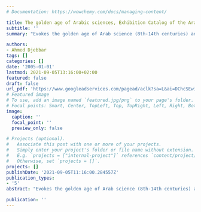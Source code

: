 ```yaml
---
# Documentation: https://wowchemy.com/docs/managing-content/

title: The golden age of Arabic sciences, Exhibition Catalog of the Arab World Institute
subtitle: ''
summary: "Evokes the golden age of Arab science (8th-14th centuries) and the great names of this period: Ibn Sînâ (Avicenna), the mathematician and astronomer Al-Kharezmi, and the geographer and historian Al-Bîrûnî. Five chapters allow to contextualize this scientific development, to expose the most significant elements and to shed light on the role of the circulation of Arab science in Europe."

authors:
- Ahmed Djebbar
tags: []
categories: []
date: '2005-01-01'
lastmod: 2021-09-05T13:16:00+02:00
featured: false
draft: false
url_pdf: 'https://www.googleadservices.com/pagead/aclk?sa=L&ai=DChcSEwiC06ON6efyAhUJhtUKHQJmBnsYABAFGgJ3cw&ae=2&ohost=www.google.com&cid=CAESQOD2JkXjdOH3WinplxhIraG_sZq5W1qqRq_6NXmO8ZaOuyy91QyRiQ5QIEOsKzRkSWmhQTBnI6eud3D1EStiK9g&sig=AOD64_2sC5Ijdoymhq-w_udYhVraHInmsg&ctype=5&q=&ved=2ahUKEwiX-JSN6efyAhUvyYUKHYEiA-cQ9aACegQIARBY&adurl='
# Featured image
# To use, add an image named `featured.jpg/png` to your page's folder.
# Focal points: Smart, Center, TopLeft, Top, TopRight, Left, Right, BottomLeft, Bottom, BottomRight.
image:
  caption: ''
  focal_point: ''
  preview_only: false

# Projects (optional).
#   Associate this post with one or more of your projects.
#   Simply enter your project's folder or file name without extension.
#   E.g. `projects = ["internal-project"]` references `content/project/deep-learning/index.md`.
#   Otherwise, set `projects = []`.
projects: []
publishDate: '2021-09-05T11:16:00.284557Z'
publication_types:
- '5'
abstract: "Evokes the golden age of Arab science (8th-14th centuries) and the great names of this period: Ibn Sînâ (Avicenna), the mathematician and astronomer Al-Kharezmi, and the geographer and historian Al-Bîrûnî. Five chapters allow to contextualize this scientific development, to expose the most significant elements and to shed light on the role of the circulation of Arab science in Europe."

publication: ''
---
```

<style>
   footer p:nth-child(2) {
    font-size: 0.75rem;
    text-align: center;
    display: none;
}
blockquote{
  display: none;
}
 </style>